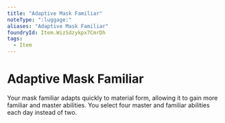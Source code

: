 ```yaml
---
title: "Adaptive Mask Familiar"
noteType: ":luggage:"
aliases: "Adaptive Mask Familiar"
foundryId: Item.WizSdzykpx7CmrDh
tags:
  - Item
---
```


# Adaptive Mask Familiar

Your mask familiar adapts quickly to material form, allowing it to gain more familiar and master abilities. You select four master and familiar abilities each day instead of two.
